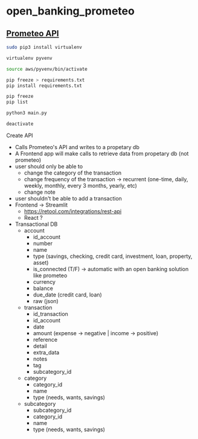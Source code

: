 # open_banking_prometeo

## [Prometeo API](https://docs.prometeoapi.com/reference/login)

```bash
sudo pip3 install virtualenv

virtualenv pyvenv

source aws/pyvenv/bin/activate

pip freeze > requirements.txt
pip install requirements.txt

pip freeze
pip list

python3 main.py

deactivate
```




Create API
- Calls Prometeo's API and writes to a propetary db
- A Frontend app will make calls to retrieve data from propetary db (not prometeo)
- user should only be able to
  -  change the category of the transaction
  -  change frequency of the transaction -> recurrent (one-time, daily, weekly, monthly, every 3 months, yearly, etc)
  -  change note
- user shouldn't be able to add a transaction
- Frontend -> Streamlit
  - https://retool.com/integrations/rest-api
  - React ?
- Transactional DB
  - account
    - id_account
    - number
    - name
    - type (savings, checking, credit card, investment, loan, property, asset)
    - is_connected (T/F) -> automatic with an open banking solution like prometeo
    - currency
    - balance
    - due_date (credit card, loan)
    - raw (json)
  - transaction
    - id_transaction
    - id_account
    - date
    - amount (expense -> negative | income -> positive)
    - reference
    - detail
    - extra_data
    - notes
    - tag
    - subcategory_id
  - category
    - category_id
    - name
    - type (needs, wants, savings)
  - subcategory
    - subcategory_id
    - category_id
    - name
    - type (needs, wants, savings)